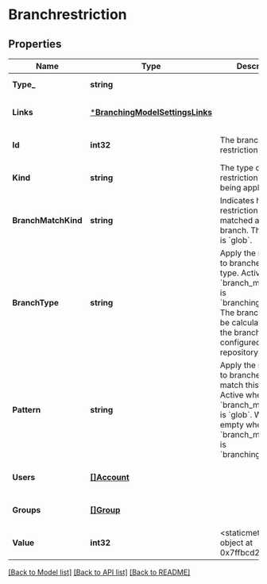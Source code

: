 # Branchrestriction

## Properties
Name | Type | Description | Notes
------------ | ------------- | ------------- | -------------
**Type_** | **string** |  | [default to null]
**Links** | [***BranchingModelSettingsLinks**](branching_model_settings_links.md) |  | [optional] [default to null]
**Id** | **int32** | The branch restriction status&#x27; id. | [optional] [default to null]
**Kind** | **string** | The type of restriction that is being applied. | [default to null]
**BranchMatchKind** | **string** | Indicates how the restriction is matched against a branch. The default is &#x60;glob&#x60;. | [default to null]
**BranchType** | **string** | Apply the restriction to branches of this type. Active when &#x60;branch_match_kind&#x60; is &#x60;branching_model&#x60;. The branch type will be calculated using the branching model configured for the repository. | [optional] [default to null]
**Pattern** | **string** | Apply the restriction to branches that match this pattern. Active when &#x60;branch_match_kind&#x60; is &#x60;glob&#x60;. Will be empty when &#x60;branch_match_kind&#x60; is &#x60;branching_model&#x60;. | [default to null]
**Users** | [**[]Account**](account.md) |  | [optional] [default to null]
**Groups** | [**[]Group**](group.md) |  | [optional] [default to null]
**Value** | **int32** | &lt;staticmethod object at 0x7ffbcd23ad50&gt; | [optional] [default to null]

[[Back to Model list]](../README.md#documentation-for-models) [[Back to API list]](../README.md#documentation-for-api-endpoints) [[Back to README]](../README.md)

